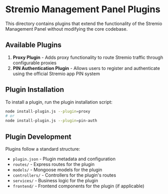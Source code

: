# Stremio Management Panel Plugins

This directory contains plugins that extend the functionality of the Stremio Management Panel without modifying the core codebase.

## Available Plugins

1. **Proxy Plugin** - Adds proxy functionality to route Stremio traffic through configurable proxies
2. **PIN Authentication Plugin** - Allows users to register and authenticate using the official Stremio app PIN system

## Plugin Installation

To install a plugin, run the plugin installation script:

```bash
node install-plugin.js --plugin=proxy
# or
node install-plugin.js --plugin=pin-auth
```

## Plugin Development

Plugins follow a standard structure:
- `plugin.json` - Plugin metadata and configuration
- `routes/` - Express routes for the plugin
- `models/` - Mongoose models for the plugin
- `controllers/` - Controllers for the plugin's routes
- `services/` - Business logic for the plugin
- `frontend/` - Frontend components for the plugin (if applicable)